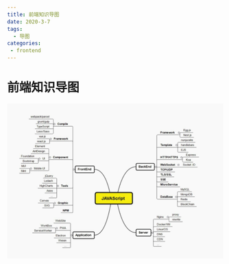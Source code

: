 ```yaml
---
title: 前端知识导图
date: 2020-3-7
tags:
  - 导图
categories:
 - frontend
---
```


# 前端知识导图
![image](/blog/img/post/web-guide.jpeg)